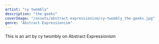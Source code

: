 ```yaml
---
artist: "cy twombly"
description: "the-geeks"
coverImage: "/assets/abstract-expressionism/cy-twombly_the-geeks.jpg"
genre: "Abstract Expressionism"
---
```

This is an art by cy twombly on Abstract Expressionism

